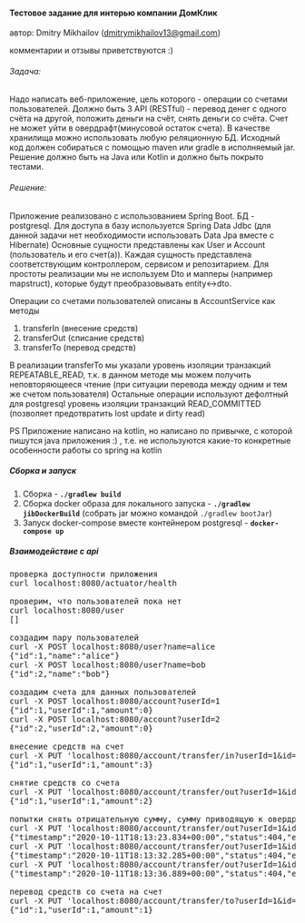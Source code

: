#### Тестовое задание для интерью компании ДомКлик

автор: Dmitry Mikhailov (dmitrymikhailov13@gmail.com)

комментарии и отзывы приветствуются :)

###### Задача:
Надо написать веб-приложение, цель которого - операции со счетами пользователей.
Должно быть 3 API (RESTful) - перевод денег с одного счёта на другой, положить деньги на счёт, снять деньги со счёта. Счет не может уйти в овердрафт(минусовой остаток счета).
В качестве хранилища можно использовать любую реляционную БД.
Исходный код должен собираться с помощью maven или gradle в исполняемый jar. Решение должно быть на Java или Kotlin и должно быть покрыто тестами.

###### Решение:
Приложение реализовано с использованием Spring Boot. БД - postgresql. 
Для доступа в базу используется Spring Data Jdbc 
(для данной задачи нет необходимости использовать Data Jpa вместе с Hibernate)
Основные сущности представлены как User и Account (пользователь и его счет(а)). 
Каждая сущность представлена соответствующим контроллером, сервисом и репозитарием.
Для простоты реализации мы не используем Dto и мапперы (например mapstruct), которые будут преобразовывать entity<->dto.

Операции со счетами пользователей описаны в AccountService как методы 
1. transferIn (внесение средств)
2. transferOut (списание средств)
3. transferTo (перевод средств)

В реализации transferTo мы указали уровень изоляции транзакций REPEATABLE_READ, 
т.к. в данном методе мы можем получить неповторяющееся чтение (при ситуации перевода между одним и тем же счетом пользователя)
Остальные операции используют дефолтный для postgresql уровень изоляции транзакций READ_COMMITTED 
(позволяет предотвратить lost update и dirty read)

PS
Приложение написано на kotlin, но написано по привычке, с которой пишутся java приложения :) , 
т.е. не используются какие-то конкретные особенности работы со spring на kotlin

##### Сборка и запуск
1. Сборка - <b>`./gradlew build`</b>
2. Сборка docker образа для локального запуска - <b>`./gradlew jibDockerBuild`</b> (собрать jar можно командой `./gradlew bootJar`)
3. Запуск docker-compose вместе контейнером postgresql - <b>`docker-compose up`</b>

##### Взаимодействие с api

<pre>
проверка доступности приложения
curl localhost:8080/actuator/health

проверим, что пользователей пока нет
curl localhost:8080/user
[]

создадим пару пользователей
curl -X POST localhost:8080/user?name=alice
{"id":1,"name":"alice"} 
curl -X POST localhost:8080/user?name=bob
{"id":2,"name":"bob"}

создадим счета для данных пользователей
curl -X POST localhost:8080/account?userId=1
{"id":1,"userId":1,"amount":0} 
curl -X POST localhost:8080/account?userId=2
{"id":2,"userId":2,"amount":0}

внесение средств на счет
curl -X PUT 'localhost:8080/account/transfer/in?userId=1&id=1&amount=3'
{"id":1,"userId":1,"amount":3}

снятие средств со счета
curl -X PUT 'localhost:8080/account/transfer/out?userId=1&id=1&amount=1'
{"id":1,"userId":1,"amount":2}

попытки снять отрицательную сумму, сумму приводящую к овердрафту и попытка снятия с несуществующего счета
curl -X PUT 'localhost:8080/account/transfer/out?userId=1&id=1&amount=-111'
{"timestamp":"2020-10-11T18:13:23.834+00:00","status":404,"error":"Not Found","message":"","path":"/account/transfer/out"} 
curl -X PUT 'localhost:8080/account/transfer/out?userId=1&id=1&amount=111'
{"timestamp":"2020-10-11T18:13:32.285+00:00","status":404,"error":"Not Found","message":"","path":"/account/transfer/out"} 
curl -X PUT 'localhost:8080/account/transfer/out?userId=1&id=12222&amount=111'
{"timestamp":"2020-10-11T18:13:36.889+00:00","status":404,"error":"Not Found","message":"","path":"/account/transfer/out"}

перевод средств со счета на счет
curl -X PUT 'localhost:8080/account/transfer/to?userId=1&id=1&amount=1&toUserId=2&toAccountId=2'
{"id":1,"userId":1,"amount":1}
</pre>